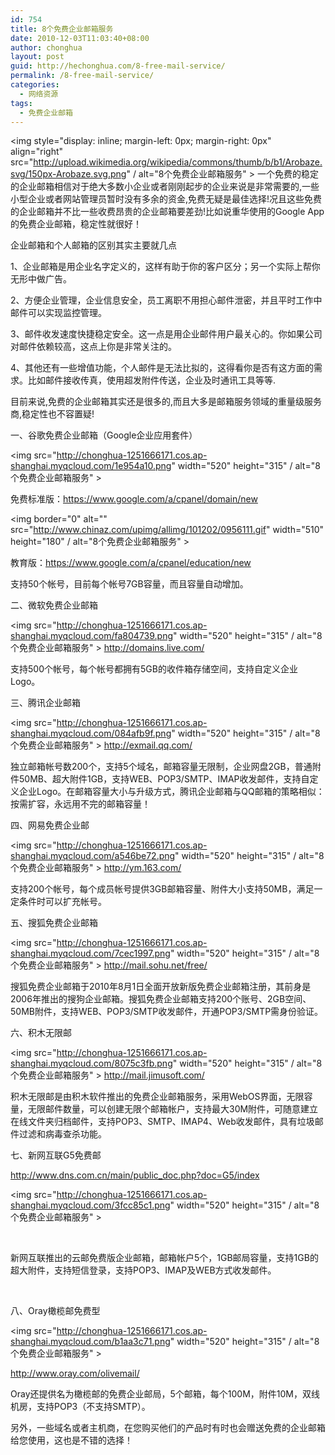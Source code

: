 ```yaml
---
id: 754
title: 8个免费企业邮箱服务
date: 2010-12-03T11:03:40+08:00
author: chonghua
layout: post
guid: http://hechonghua.com/8-free-mail-service/
permalink: /8-free-mail-service/
categories:
  - 网络资源
tags:
  - 免费企业邮箱
---
```

<img style="display: inline; margin-left: 0px; margin-right: 0px" align="right" src="http://upload.wikimedia.org/wikipedia/commons/thumb/b/b1/Arobaze.svg/150px-Arobaze.svg.png" / alt="8个免费企业邮箱服务" > 一个免费的稳定的企业邮箱相信对于绝大多数小企业或者刚刚起步的企业来说是非常需要的,一些小型企业或者网站管理员暂时没有多余的资金,免费无疑是最佳选择!况且这些免费的企业邮箱并不比一些收费昂贵的企业邮箱要差劲!比如说重华使用的Google App的免费企业邮箱，稳定性就很好！

企业邮箱和个人邮箱的区别其实主要就几点

1、企业邮箱是用企业名字定义的，这样有助于你的客户区分；另一个实际上帮你无形中做广告。

2、方便企业管理，企业信息安全，员工离职不用担心邮件泄密，并且平时工作中邮件可以实现监控管理。

3、邮件收发速度快捷稳定安全。这一点是用企业邮件用户最关心的。你如果公司对邮件依赖较高，这点上你是非常关注的。

4、其他还有一些增值功能，个人邮件是无法比拟的，这得看你是否有这方面的需求。比如邮件接收传真，使用超发附件传送，企业及时通讯工具等等.

目前来说,免费的企业邮箱其实还是很多的,而且大多是邮箱服务领域的重量级服务商,稳定性也不容置疑!

<!--more-->

一、谷歌免费企业邮箱（Google企业应用套件）

<img src="http://chonghua-1251666171.cos.ap-shanghai.myqcloud.com/1e954a10.png" width="520" height="315" / alt="8个免费企业邮箱服务" > 

免费标准版：<a href="https://www.google.com/a/cpanel/domain/new" target="_blank">https://www.google.com/a/cpanel/domain/new</a>

<img border="0" alt="" src="http://www.chinaz.com/upimg/allimg/101202/0956111.gif" width="510" height="180" / alt="8个免费企业邮箱服务" > 

教育版：<a href="https://www.google.com/a/cpanel/education/new" target="_blank">https://www.google.com/a/cpanel/education/new</a>

支持50个帐号，目前每个帐号7GB容量，而且容量自动增加。

二、微软免费企业邮箱

<img src="http://chonghua-1251666171.cos.ap-shanghai.myqcloud.com/fa804739.png" width="520" height="315" / alt="8个免费企业邮箱服务" > <a href="http://domains.live.com/" target="_blank">http://domains.live.com/</a>

支持500个帐号，每个帐号都拥有5GB的收件箱存储空间，支持自定义企业Logo。

三、腾讯企业邮箱

<img src="http://chonghua-1251666171.cos.ap-shanghai.myqcloud.com/084afb9f.png" width="520" height="315" / alt="8个免费企业邮箱服务" > <a href="http://exmail.qq.com/" target="_blank">http://exmail.qq.com/</a>

独立邮箱帐号数200个，支持5个域名，邮箱容量无限制，企业网盘2GB，普通附件50MB、超大附件1GB，支持WEB、POP3/SMTP、IMAP收发邮件，支持自定义企业Logo。在邮箱容量大小与升级方式，腾讯企业邮箱与QQ邮箱的策略相似：按需扩容，永远用不完的邮箱容量！

四、网易免费企业邮

<img src="http://chonghua-1251666171.cos.ap-shanghai.myqcloud.com/a546be72.png" width="520" height="315" / alt="8个免费企业邮箱服务" > <a href="http://ym.163.com/" target="_blank">http://ym.163.com/</a>

支持200个帐号，每个成员帐号提供3GB邮箱容量、附件大小支持50MB，满足一定条件时可以扩充帐号。

五、搜狐免费企业邮箱

<img src="http://chonghua-1251666171.cos.ap-shanghai.myqcloud.com/7cec1997.png" width="520" height="315" / alt="8个免费企业邮箱服务" > <a href="http://mail.sohu.net/free/" target="_blank">http://mail.sohu.net/free/</a>

搜狐免费企业邮箱于2010年8月1日全面开放新版免费企业邮箱注册，其前身是2006年推出的搜狗企业邮箱。搜狐免费企业邮箱支持200个账号、2GB空间、50MB附件，支持WEB、POP3/SMTP收发邮件，开通POP3/SMTP需身份验证。

六、积木无限邮

<img src="http://chonghua-1251666171.cos.ap-shanghai.myqcloud.com/8075c3fb.png" width="520" height="315" / alt="8个免费企业邮箱服务" > <a href="http://mail.jimusoft.com/" target="_blank">http://mail.jimusoft.com/</a>

积木无限邮是由积木软件推出的免费企业邮箱服务，采用WebOS界面，无限容量，无限邮件数量，可以创建无限个邮箱帐户，支持最大30M附件，可随意建立在线文件夹归档邮件，支持POP3、SMTP、IMAP4、Web收发邮件，具有垃圾邮件过滤和病毒查杀功能。

七、新网互联G5免费邮

<a href="http://www.dns.com.cn/main/public_doc.php?doc=G5/index" target="_blank">http://www.dns.com.cn/main/public_doc.php?doc=G5/index</a>

<img src="http://chonghua-1251666171.cos.ap-shanghai.myqcloud.com/3fcc85c1.png" width="520" height="315" / alt="8个免费企业邮箱服务" >&#160;

&#160;

新网互联推出的云邮免费版企业邮箱，邮箱帐户5个，1GB邮局容量，支持1GB的超大附件，支持短信登录，支持POP3、IMAP及WEB方式收发邮件。</p> </p> </p> </p> 

&#160;

八、Oray橄榄邮免费型

<img src="http://chonghua-1251666171.cos.ap-shanghai.myqcloud.com/b1aa3c71.png" width="520" height="315" / alt="8个免费企业邮箱服务" > 

<a title="http://www.oray.com/olivemail/" href="http://www.oray.com/olivemail/" target="_blank">http://www.oray.com/olivemail/</a>

Oray还提供名为橄榄邮的免费企业邮局，5个邮箱，每个100M，附件10M，双线机房，支持POP3（不支持SMTP）。

另外，一些域名或者主机商，在您购买他们的产品时有时也会赠送免费的企业邮箱给您使用，这也是不错的选择！